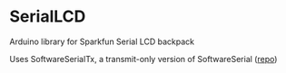 # SerialLCD
Arduino library for Sparkfun Serial LCD backpack

Uses SoftwareSerialTx, a transmit-only version of SoftwareSerial ([repo](http://github.com/shimniok/SoftSerialTx))
